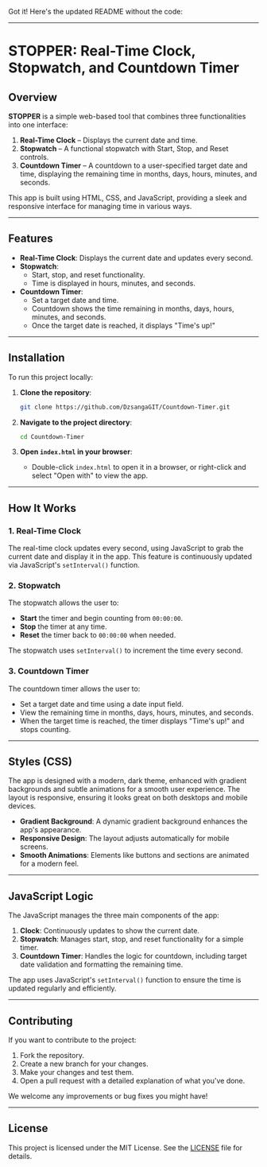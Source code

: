 Got it! Here's the updated README without the code:

---

# STOPPER: Real-Time Clock, Stopwatch, and Countdown Timer

## Overview

**STOPPER** is a simple web-based tool that combines three functionalities into one interface:

1. **Real-Time Clock** – Displays the current date and time.
2. **Stopwatch** – A functional stopwatch with Start, Stop, and Reset controls.
3. **Countdown Timer** – A countdown to a user-specified target date and time, displaying the remaining time in months, days, hours, minutes, and seconds.

This app is built using HTML, CSS, and JavaScript, providing a sleek and responsive interface for managing time in various ways.

---

## Features

- **Real-Time Clock**: Displays the current date and updates every second.
- **Stopwatch**:
  - Start, stop, and reset functionality.
  - Time is displayed in hours, minutes, and seconds.
- **Countdown Timer**:
  - Set a target date and time.
  - Countdown shows the time remaining in months, days, hours, minutes, and seconds.
  - Once the target date is reached, it displays "Time's up!"

---

## Installation

To run this project locally:

1. **Clone the repository**:
   ```bash
   git clone https://github.com/DzsangaGIT/Countdown-Timer.git
   ```

2. **Navigate to the project directory**:
   ```bash
   cd Countdown-Timer
   ```

3. **Open `index.html` in your browser**:
   - Double-click `index.html` to open it in a browser, or right-click and select "Open with" to view the app.

---

## How It Works

### 1. Real-Time Clock

The real-time clock updates every second, using JavaScript to grab the current date and display it in the app. This feature is continuously updated via JavaScript's `setInterval()` function.

### 2. Stopwatch

The stopwatch allows the user to:
- **Start** the timer and begin counting from `00:00:00`.
- **Stop** the timer at any time.
- **Reset** the timer back to `00:00:00` when needed.

The stopwatch uses `setInterval()` to increment the time every second.

### 3. Countdown Timer

The countdown timer allows the user to:
- Set a target date and time using a date input field.
- View the remaining time in months, days, hours, minutes, and seconds.
- When the target time is reached, the timer displays "Time's up!" and stops counting.

---

## Styles (CSS)

The app is designed with a modern, dark theme, enhanced with gradient backgrounds and subtle animations for a smooth user experience. The layout is responsive, ensuring it looks great on both desktops and mobile devices.

- **Gradient Background**: A dynamic gradient background enhances the app's appearance.
- **Responsive Design**: The layout adjusts automatically for mobile screens.
- **Smooth Animations**: Elements like buttons and sections are animated for a modern feel.

---

## JavaScript Logic

The JavaScript manages the three main components of the app:
1. **Clock**: Continuously updates to show the current date.
2. **Stopwatch**: Manages start, stop, and reset functionality for a simple timer.
3. **Countdown Timer**: Handles the logic for countdown, including target date validation and formatting the remaining time.

The app uses JavaScript's `setInterval()` function to ensure the time is updated regularly and efficiently.

---

## Contributing

If you want to contribute to the project:

1. Fork the repository.
2. Create a new branch for your changes.
3. Make your changes and test them.
4. Open a pull request with a detailed explanation of what you've done.

We welcome any improvements or bug fixes you might have!

---

## License

This project is licensed under the MIT License. See the [LICENSE](LICENSE) file for details.
